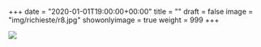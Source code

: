 +++
date = "2020-01-01T19:00:00+00:00"
title = ""
draft = false
image = "img/richieste/r8.jpg"
showonlyimage = true
weight = 999
+++

<!--more-->
![](/img/richieste/r8.jpg)
